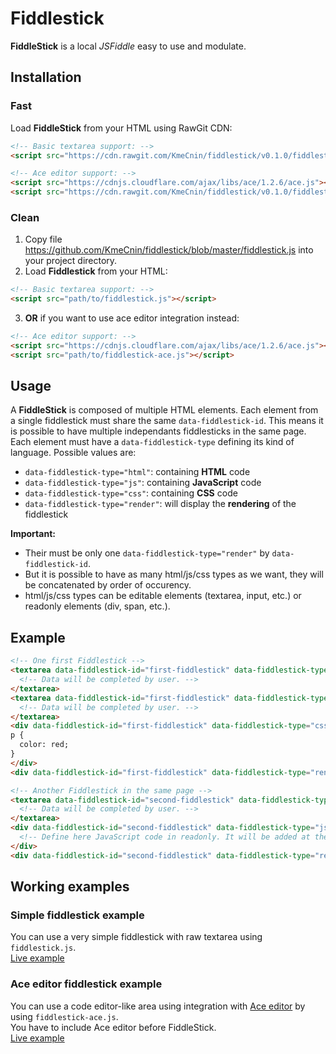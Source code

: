 # Fiddlestick
**FiddleStick** is a local *JSFiddle* easy to use and modulate.

## Installation

### Fast
Load **FiddleStick** from your HTML using RawGit CDN:
```html
<!-- Basic textarea support: -->
<script src="https://cdn.rawgit.com/KmeCnin/fiddlestick/v0.1.0/fiddlestick.js"></script>
```
```html
<!-- Ace editor support: -->
<script src="https://cdnjs.cloudflare.com/ajax/libs/ace/1.2.6/ace.js"></script>
<script src="https://cdn.rawgit.com/KmeCnin/fiddlestick/v0.1.0/fiddlestick-ace.js"></script>
```

### Clean
1. Copy file https://github.com/KmeCnin/fiddlestick/blob/master/fiddlestick.js into your project directory.
2. Load **Fiddlestick** from your HTML:
```html
<!-- Basic textarea support: -->
<script src="path/to/fiddlestick.js"></script>
```
3. **OR** if you want to use ace editor integration instead:
```html
<!-- Ace editor support: -->
<script src="https://cdnjs.cloudflare.com/ajax/libs/ace/1.2.6/ace.js"></script>
<script src="path/to/fiddlestick-ace.js"></script>
```

## Usage
A **FiddleStick** is composed of multiple HTML elements.
Each element from a single fiddlestick must share the same `data-fiddlestick-id`. This means it is possible to have multiple independants fiddlesticks in the same page.  
Each element must have a `data-fiddlestick-type` defining its kind of language. Possible values are:
- `data-fiddlestick-type="html"`: containing **HTML** code
- `data-fiddlestick-type="js"`: containing **JavaScript** code
- `data-fiddlestick-type="css"`: containing **CSS** code
- `data-fiddlestick-type="render"`: will display the **rendering** of the fiddlestick  

**Important:**
- Their must be only one `data-fiddlestick-type="render"` by `data-fiddlestick-id`.
- But it is possible to have as many html/js/css types as we want, they will be concatenated by order of occurency.
- html/js/css types can be editable elements (textarea, input, etc.) or readonly elements (div, span, etc.).

## Example
```html
<!-- One first Fiddlestick -->
<textarea data-fiddlestick-id="first-fiddlestick" data-fiddlestick-type="html">
  <!-- Data will be completed by user. -->
</textarea>
<textarea data-fiddlestick-id="first-fiddlestick" data-fiddlestick-type="js">
  <!-- Data will be completed by user. -->
</textarea>
<div data-fiddlestick-id="first-fiddlestick" data-fiddlestick-type="css">
p {
  color: red;
}
</div>
<div data-fiddlestick-id="first-fiddlestick" data-fiddlestick-type="render"></div>

<!-- Another Fiddlestick in the same page -->
<textarea data-fiddlestick-id="second-fiddlestick" data-fiddlestick-type="js">
  <!-- Data will be completed by user. -->
</textarea>
<div data-fiddlestick-id="second-fiddlestick" data-fiddlestick-type="js">
  <!-- Define here JavaScript code in readonly. It will be added at the end of the previous code then rendered. -->
</div>
<div data-fiddlestick-id="second-fiddlestick" data-fiddlestick-type="render"></div>
```

## Working examples
### Simple fiddlestick example
You can use a very simple fiddlestick with raw textarea using `fiddlestick.js`.  
[Live example](https://kmecnin.github.io/fiddlestick/example/simple)
### Ace editor fiddlestick example
You can use a code editor-like area using integration with [Ace editor](https://ace.c9.io/) by using `fiddlestick-ace.js`.  
You have to include Ace editor before FiddleStick.  
[Live example](https://kmecnin.github.io/fiddlestick/example/mrhankey)
